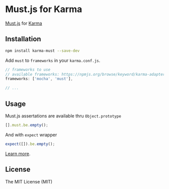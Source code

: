 Must.js for Karma
=================

[Must.js](https://github.com/moll/js-must) for [Karma](http://karma-runner.github.io)

Installation
------------

```sh
npm install karma-must --save-dev
```

Add `must` to `frameworks` in your `karma.conf.js`.

```javascript
// frameworks to use
// available frameworks: https://npmjs.org/browse/keyword/karma-adapter
frameworks: ['mocha', 'must'],

// ...
```

Usage
-----

Must.js assertations are available thru `Object.prototype`

```javascript
[].must.be.empty();
```

And with `expect` wrapper

```javascript
expect([]).be.empty();
```

[Learn more](https://github.com/moll/js-must/blob/master/doc/API.md).

License
-------

The MIT License (MIT)
